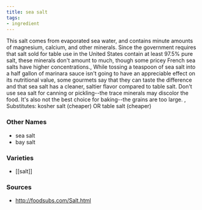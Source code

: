 ```yaml
---
title: sea salt
tags:
- ingredient
---
```

This salt comes from evaporated sea water, and contains minute amounts of magnesium, calcium, and other minerals. Since the government requires that salt sold for table use in the United States contain at least 97.5% pure salt, these minerals don't amount to much, though some pricey French sea salts have higher concentrations., While tossing a teaspoon of sea salt into a half gallon of marinara sauce isn't going to have an appreciable effect on its nutritional value, some gourmets say that they can taste the difference and that sea salt has a cleaner, saltier flavor compared to table salt. Don't use sea salt for canning or pickling--the trace minerals may discolor the food. It's also not the best choice for baking--the grains are too large. , Substitutes: kosher salt (cheaper) OR table salt (cheaper)

### Other Names

* sea salt
* bay salt

### Varieties

* [[salt]]

### Sources
* http://foodsubs.com/Salt.html
